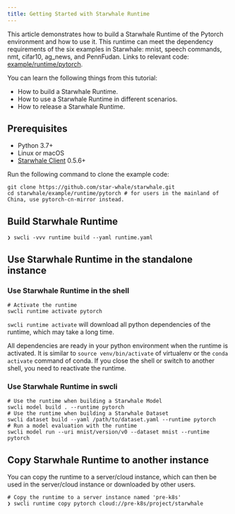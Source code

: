 ```yaml
---
title: Getting Started with Starwhale Runtime
---
```


This article demonstrates how to build a Starwhale Runtime of the Pytorch environment and how to use it. This runtime can meet the dependency requirements of the six examples in Starwhale: mnist, speech commands, nmt, cifar10, ag_news, and PennFudan. Links to relevant code: [example/runtime/pytorch](https://github.com/star-whale/starwhale/tree/main/example/runtime/pytorch).

You can learn the following things from this tutorial:

* How to build a Starwhale Runtime.
* How to use a Starwhale Runtime in different scenarios.
* How to release a Starwhale Runtime.

## Prerequisites

* Python 3.7+
* Linux or macOS
* [Starwhale Client](../swcli/index.md) 0.5.6+

Run the following command to clone the example code:

```shell
git clone https://github.com/star-whale/starwhale.git
cd starwhale/example/runtime/pytorch # for users in the mainland of China, use pytorch-cn-mirror instead.
```

## Build Starwhale Runtime

```console
❯ swcli -vvv runtime build --yaml runtime.yaml
```

## Use Starwhale Runtime in the standalone instance

### Use Starwhale Runtime in the shell

```console
# Activate the runtime
swcli runtime activate pytorch
```

`swcli runtime activate` will download all python dependencies of the runtime, which may take a long time.

All dependencies are ready in your python environment when the runtime is activated. It is similar to `source venv/bin/activate` of virtualenv or the `conda activate` command of conda. If you close the shell or switch to another shell, you need to reactivate the runtime.

### Use Starwhale Runtime in swcli

```console
# Use the runtime when building a Starwhale Model
swcli model build . --runtime pytorch
# Use the runtime when building a Starwhale Dataset
swcli dataset build --yaml /path/to/dataset.yaml --runtime pytorch
# Run a model evaluation with the runtime
swcli model run --uri mnist/version/v0 --dataset mnist --runtime pytorch
```

## Copy Starwhale Runtime to another instance

You can copy the runtime to a server/cloud instance, which can then be used in the server/cloud instance or downloaded by other users.

```console
# Copy the runtime to a server instance named 'pre-k8s'
❯ swcli runtime copy pytorch cloud://pre-k8s/project/starwhale
```
